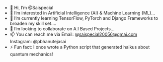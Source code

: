 - 👋 Hi, I’m @Saispecial
- 👀 I’m interested in Artificial Intelligence (AI) & Machine Learning (ML)...
- 🌱 I’m currently learning TensorFlow, PyTorch and Django Frameworks to broaden my skill set....
- 💞️ I’m looking to collaborate on A.I Based Projects...
- 📫 You can reach me via 
      Email: @saispecial20056@gmai.com
      Instagram: @pbhanutejasai
- ⚡ Fun fact: I once wrote a Python script that generated haikus about quantum mechanics!

<!---
Saispecial/Saispecial is a ✨ special ✨ repository because its `README.md` (this file) appears on your GitHub profile.
You can click the Preview link to take a look at your changes.
--->
